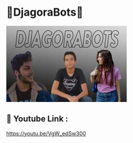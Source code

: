 # 🤖DjagoraBots🤖
![This is an image](/Project/Images/03.jpeg)


## 🔗 Youtube Link :
https://youtu.be/VgW_edSw300
